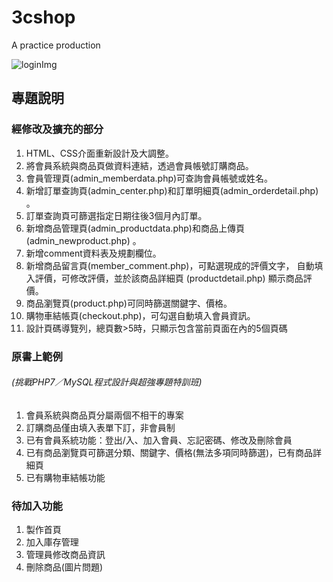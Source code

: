 # 3cshop
A practice production

![loginImg](https://github.com/jiejessien/image/blob/master/login.JPG)


## 專題說明
### 經修改及擴充的部分
1.	HTML、CSS介面重新設計及大調整。
2.	將會員系統與商品頁做資料連結，透過會員帳號訂購商品。
3.	會員管理頁(admin_memberdata.php)可查詢會員帳號或姓名。
4.	新增訂單查詢頁(admin_center.php)和訂單明細頁(admin_orderdetail.php) 。 
5.	訂單查詢頁可篩選指定日期往後3個月內訂單。
6.	新增商品管理頁(admin_productdata.php)和商品上傳頁 (admin_newproduct.php) 。
7.	新增comment資料表及規劃欄位。
8.	新增商品留言頁(member_comment.php)，可點選現成的評價文字，
	自動填入評價，可修改評價，並於該商品詳細頁 (productdetail.php) 顯示商品評價。
9.	商品瀏覽頁(product.php)可同時篩選關鍵字、價格。
10.	購物車結帳頁(checkout.php)，可勾選自動填入會員資訊。
11.	設計頁碼導覽列，總頁數>5時，只顯示包含當前頁面在內的5個頁碼

### 原書上範例
###### (挑戰PHP7／MySQL程式設計與超強專題特訓班)
1.	會員系統與商品頁分屬兩個不相干的專案
2.	訂購商品僅由填入表單下訂，非會員制
3.	已有會員系統功能：登出/入、加入會員、忘記密碼、修改及刪除會員
4.	已有商品瀏覽頁可篩選分類、關鍵字、價格(無法多項同時篩選)，已有商品詳細頁
5.	已有購物車結帳功能

### 待加入功能
1.	製作首頁
2.	加入庫存管理
3.	管理員修改商品資訊
4.	刪除商品(圖片問題)



